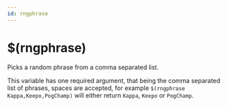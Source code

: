 ```yaml
---
id: rngphrase
---
```


# $(rngphrase)

Picks a random phrase from a comma separated list.

This variable has one required argument, that being the comma separated list of phrases, spaces are accepted, for example `$(rngphrase Kappa,Keepo,PogChamp)` will either return `Kappa`, `Keepo` or `PogChamp`.
